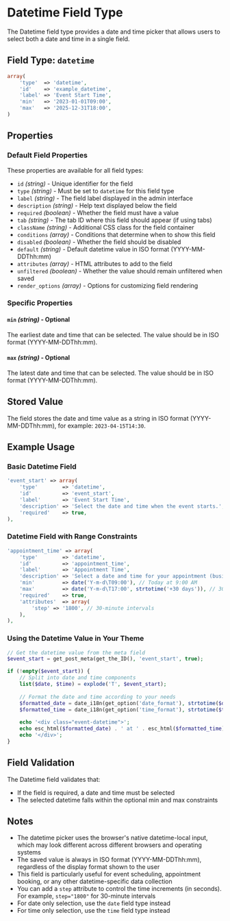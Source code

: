 # Datetime Field Type

The Datetime field type provides a date and time picker that allows users to select both a date and time in a single field.

## Field Type: `datetime`

```php
array(
    'type'  => 'datetime',
    'id'    => 'example_datetime',
    'label' => 'Event Start Time',
    'min'   => '2023-01-01T09:00',
    'max'   => '2025-12-31T18:00',
)
```

## Properties

### Default Field Properties

These properties are available for all field types:

- `id` _(string)_ - Unique identifier for the field
- `type` _(string)_ - Must be set to `datetime` for this field type
- `label` _(string)_ - The field label displayed in the admin interface
- `description` _(string)_ - Help text displayed below the field
- `required` _(boolean)_ - Whether the field must have a value
- `tab` _(string)_ - The tab ID where this field should appear (if using tabs)
- `className` _(string)_ - Additional CSS class for the field container
- `conditions` _(array)_ - Conditions that determine when to show this field
- `disabled` _(boolean)_ - Whether the field should be disabled
- `default` _(string)_ - Default datetime value in ISO format (YYYY-MM-DDThh:mm)
- `attributes` _(array)_ - HTML attributes to add to the field
- `unfiltered` _(boolean)_ - Whether the value should remain unfiltered when saved
- `render_options` _(array)_ - Options for customizing field rendering

### Specific Properties

#### `min` _(string)_ - Optional

The earliest date and time that can be selected. The value should be in ISO format (YYYY-MM-DDThh:mm).

#### `max` _(string)_ - Optional

The latest date and time that can be selected. The value should be in ISO format (YYYY-MM-DDThh:mm).

## Stored Value

The field stores the date and time value as a string in ISO format (YYYY-MM-DDThh:mm), for example: `2023-04-15T14:30`.

## Example Usage

### Basic Datetime Field

```php
'event_start' => array(
    'type'        => 'datetime',
    'id'          => 'event_start',
    'label'       => 'Event Start Time',
    'description' => 'Select the date and time when the event starts.',
    'required'    => true,
),
```

### Datetime Field with Range Constraints

```php
'appointment_time' => array(
    'type'        => 'datetime',
    'id'          => 'appointment_time',
    'label'       => 'Appointment Time',
    'description' => 'Select a date and time for your appointment (business hours only).',
    'min'         => date('Y-m-d\T09:00'), // Today at 9:00 AM
    'max'         => date('Y-m-d\T17:00', strtotime('+30 days')), // 30 days from today at 5:00 PM
    'required'    => true,
    'attributes'  => array(
        'step' => '1800', // 30-minute intervals
    ),
),
```

### Using the Datetime Value in Your Theme

```php
// Get the datetime value from the meta field
$event_start = get_post_meta(get_the_ID(), 'event_start', true);

if (!empty($event_start)) {
    // Split into date and time components
    list($date, $time) = explode('T', $event_start);
    
    // Format the date and time according to your needs
    $formatted_date = date_i18n(get_option('date_format'), strtotime($date));
    $formatted_time = date_i18n(get_option('time_format'), strtotime($time));
    
    echo '<div class="event-datetime">';
    echo esc_html($formatted_date) . ' at ' . esc_html($formatted_time);
    echo '</div>';
}
```

## Field Validation

The Datetime field validates that:
- If the field is required, a date and time must be selected
- The selected datetime falls within the optional min and max constraints

## Notes

- The datetime picker uses the browser's native datetime-local input, which may look different across different browsers and operating systems
- The saved value is always in ISO format (YYYY-MM-DDThh:mm), regardless of the display format shown to the user
- This field is particularly useful for event scheduling, appointment booking, or any other datetime-specific data collection
- You can add a `step` attribute to control the time increments (in seconds). For example, `step="1800"` for 30-minute intervals
- For date only selection, use the `date` field type instead
- For time only selection, use the `time` field type instead